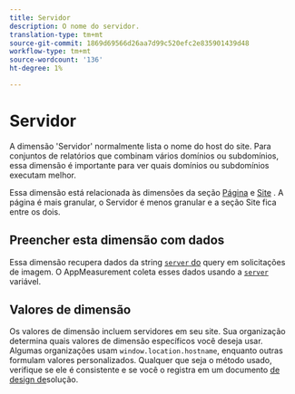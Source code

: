 ```yaml
---
title: Servidor
description: O nome do servidor.
translation-type: tm+mt
source-git-commit: 1869d69566d26aa7d99c520efc2e835901439d48
workflow-type: tm+mt
source-wordcount: '136'
ht-degree: 1%

---
```



# Servidor

A dimensão &#39;Servidor&#39; normalmente lista o nome do host do site. Para conjuntos de relatórios que combinam vários domínios ou subdomínios, essa dimensão é importante para ver quais domínios ou subdomínios executam melhor.

Essa dimensão está relacionada às dimensões da seção [Página](page.md) e [Site](site-section.md) . A página é mais granular, o Servidor é menos granular e a seção Site fica entre os dois.

## Preencher esta dimensão com dados

Essa dimensão recupera dados da string [`server` do](/help/implement/validate/query-parameters.md) query em solicitações de imagem. O AppMeasurement coleta esses dados usando a [`server`](/help/implement/vars/page-vars/server.md) variável.

## Valores de dimensão

Os valores de dimensão incluem servidores em seu site. Sua organização determina quais valores de dimensão específicos você deseja usar. Algumas organizações usam `window.location.hostname`, enquanto outras formulam valores personalizados. Qualquer que seja o método usado, verifique se ele é consistente e se você o registra em um documento [de design de](/help/implement/prepare/solution-design.md)solução.
